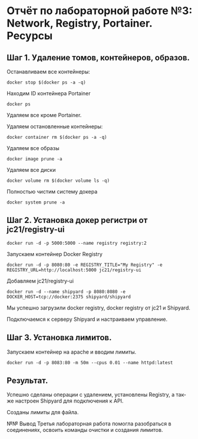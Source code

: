 # Отчёт по лабораторной работе №3: Network, Registry, Portainer. Ресурсы
## Шаг 1. Удаление томов, контейнеров, образов. 
Останавливаем все контейнеры:
```
docker stop $(docker ps -a -q)
```

Находим ID контейнера Portainer
```
docker ps
```
Удаляем все кроме Portainer.

Удаляем остановленные контейнеры:
```
docker container rm $(docker ps -a -q)
```

Удаляем все образы
```
docker image prune -a
```

Удаляем все диски
```
docker volume rm $(docker volume ls -q)
```

Полностью чистим систему докера
```
docker system prune -a
```
## Шаг 2. Установка докер регистри от jc21/registry-ui
```
docker run -d -p 5000:5000 --name registry registry:2
```
Запускаем контейнер Docker Registry

```
docker run -d -p 8080:80 -e REGISTRY_TITLE="My Registry" -e REGISTRY_URL=http://localhost:5000 jc21/registry-ui
```
Добавляем jc21/registry-ui

```
docker run -d --name shipyard -p 8080:8080 -e DOCKER_HOST=tcp://docker:2375 shipyard/shipyard
```
Мы успешно загрузили docker registry, docker registry от jc21 и Shipyard. 

Подключаемся к серверу Shipyard и настраиваем управление.

## Шаг 3. Установка лимитов.
Запускаем контейнер на apache и вводим лимиты.
```
docker run -d -p 8083:80 -m 50m --cpus 0.01 --name httpd:latest
```

## Результат.
Успешно сделаны операции с удалением, установлены Registry, а так-же настроен Shipyard для подключения к API. 

Созданы лимиты для файла.

№№ Вывод
Третья лабораторная работа помогла разобраться в соединениях, освоить команды очистки и создания лимитов.


